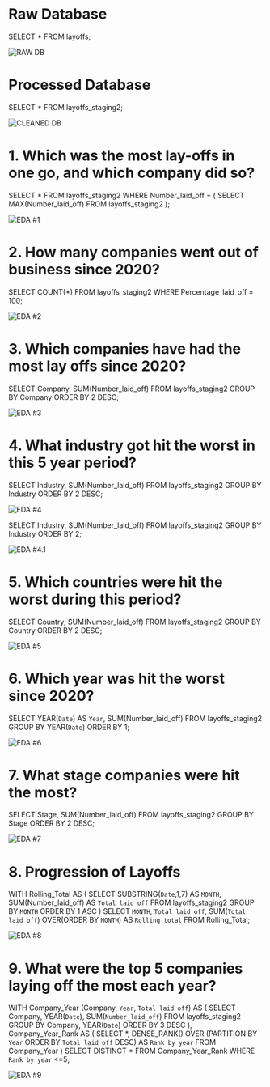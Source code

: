 # Raw Database
SELECT *
FROM layoffs;

![RAW DB](../images/raw_db.png)

# Processed Database
SELECT *
FROM layoffs_staging2;

![CLEANED DB](../images/cleaned_db.png)


# 1. Which was the most lay-offs in one go, and which company did so?
SELECT *
FROM layoffs_staging2
WHERE Number_laid_off = (
SELECT MAX(Number_laid_off)
FROM layoffs_staging2
);

![EDA #1](../images/eda_1.png)

# 2. How many companies went out of business since 2020?
SELECT COUNT(*)
FROM layoffs_staging2
WHERE Percentage_laid_off = 100;

![EDA #2](../images/eda_2.png)

# 3. Which companies have had the most lay offs since 2020?
SELECT Company, SUM(Number_laid_off)
FROM layoffs_staging2
GROUP BY Company
ORDER BY 2 DESC;

![EDA #3](../images/eda_3.png)

# 4. What industry got hit the worst in this 5 year period?
SELECT Industry, SUM(Number_laid_off)
FROM layoffs_staging2
GROUP BY Industry
ORDER BY 2 DESC;

![EDA #4](../images/eda_4.png)

SELECT Industry, SUM(Number_laid_off)
FROM layoffs_staging2
GROUP BY Industry
ORDER BY 2;

![EDA #4.1](../images/eda_4_1.png)

# 5. Which countries were hit the worst during this period?
SELECT Country, SUM(Number_laid_off)
FROM layoffs_staging2
GROUP BY Country
ORDER BY 2 DESC;

![EDA #5](../images/eda_5.png)

# 6. Which year was hit the worst since 2020?
SELECT YEAR(`Date`) AS `Year`, SUM(Number_laid_off)
FROM layoffs_staging2
GROUP BY YEAR(`Date`)
ORDER BY 1;

![EDA #6](../images/eda_6.png)

# 7. What stage companies were hit the most?
SELECT Stage, SUM(Number_laid_off)
FROM layoffs_staging2
GROUP BY Stage
ORDER BY 2 DESC;

![EDA #7](../images/eda_7.png)

# 8. Progression of Layoffs
WITH Rolling_Total AS
(
SELECT SUBSTRING(`Date`,1,7) AS `MONTH`, SUM(Number_laid_off) AS `Total laid off`
FROM layoffs_staging2
GROUP BY `MONTH`
ORDER BY 1 ASC
)
SELECT `MONTH`, `Total laid off`,
SUM(`Total laid off`) OVER(ORDER BY `MONTH`) AS `Rolling total`
FROM Rolling_Total;

![EDA #8](../images/eda_8.png)

# 9. What were the top 5 companies laying off the most each year?
WITH Company_Year (Company, `Year`, `Total laid off`) AS
(
SELECT Company, YEAR(`Date`), SUM(`Number_laid_off`)
FROM layoffs_staging2
GROUP BY Company, YEAR(`Date`)
ORDER BY 3 DESC
), Company_Year_Rank AS
(
SELECT *, DENSE_RANK() OVER (PARTITION BY `Year`
ORDER BY `Total laid off` DESC) AS `Rank by year`
FROM Company_Year
)
SELECT DISTINCT *
FROM Company_Year_Rank
WHERE `Rank by year` <=5;

![EDA #9](../images/eda_9.png)
